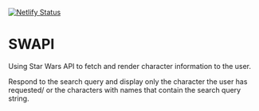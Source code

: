 [![Netlify Status](https://api.netlify.com/api/v1/badges/bee1f72d-fef7-4505-b531-9b84045af7f3/deploy-status)](https://app.netlify.com/sites/swapi-dev/deploys)

# SWAPI

Using Star Wars API to fetch and render character information to the user.

Respond to the search query and display only the character the user has requested/ or the characters with names that contain the search query string.


